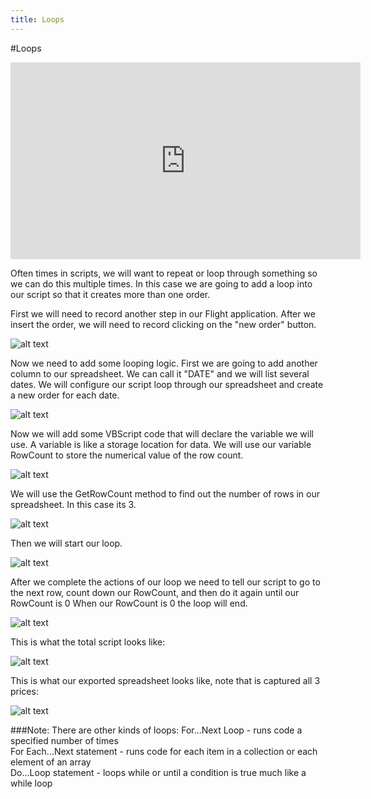 ```yaml
---
title: Loops
---
```


#Loops

<iframe width="560" height="315" src="https://www.youtube.com/embed/-LjzG0YZFgs" frameborder="0" allowfullscreen></iframe>

Often times in scripts, we will want to repeat or loop through something so we can do this multiple times. In this case we are going to add a loop into our script so that it creates more than one order. 

First we will need to record another step in our Flight application. After we insert the order, we will need to record clicking on the "new order" button.  

![alt text](https://cloud.githubusercontent.com/assets/10998057/10368226/eba0013e-6d99-11e5-9e87-78ea7badfe28.PNG "NewOrder")

Now we need to add some looping logic. First we are going to add another column to our spreadsheet. We can call it "DATE" and we will list several dates. We will configure our script loop through our spreadsheet and create a new order for each date. 

![alt text](https://cloud.githubusercontent.com/assets/10998057/10369603/c5facf34-6da0-11e5-8646-68e826dfe0e1.PNG "Dates")

Now we will add some VBScript code that will declare the variable we will use. A variable is like a storage location for data. We will use our variable RowCount to store the numerical value of the row count.

![alt text](https://cloud.githubusercontent.com/assets/10998057/10370278/b19d51c6-6da3-11e5-8af3-726f7a952247.PNG "Variable")

We will use the GetRowCount method to find out the number of rows in our spreadsheet. In this case its 3.

![alt text](https://cloud.githubusercontent.com/assets/10998057/10370276/b19cb748-6da3-11e5-9b44-15f5db579ca4.PNG "RowCount")

Then we will start our loop. 

![alt text](https://cloud.githubusercontent.com/assets/10998057/10370277/b19cff00-6da3-11e5-9107-4a11dd0fdc40.PNG "LoopStart")

After we complete the actions of our loop we need to tell our script to go to the next row, count down our RowCount, and then do it again until our RowCount is 0 When our RowCount is 0 the loop will end. 

![alt text](https://cloud.githubusercontent.com/assets/10998057/10370279/b19ffdd6-6da3-11e5-9699-0c657a7c1b45.PNG "LoopEnd")

This is what the total script looks like:

![alt text](https://cloud.githubusercontent.com/assets/10998057/10459711/64a2dc6e-7196-11e5-8fae-8400b63ec589.PNG "Total")

This is what our exported spreadsheet looks like, note that is captured all 3 prices:

![alt text](https://cloud.githubusercontent.com/assets/10998057/10370415/4ded94aa-6da4-11e5-89d5-d80a204bcfac.PNG "Output")



###Note: 
There are other kinds of loops:
For...Next Loop - runs code a specified number of times <br />
For Each...Next statement - runs code for each item in a collection or each element of an array <br />
Do...Loop statement - loops while or until a condition is true much like a while loop <br />

